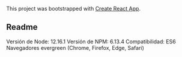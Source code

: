 This project was bootstrapped with [Create React App](https://github.com/facebook/create-react-app).

## Readme
Versión de Node: 12.16.1
Versión de NPM: 6.13.4
Compatibilidad: ES6 Navegadores evergreen (Chrome, Firefox, Edge, Safari)
